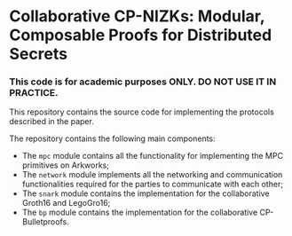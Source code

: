 # Collaborative CP-NIZKs: Modular, Composable Proofs for Distributed Secrets

### This code is for academic purposes ONLY. DO NOT USE IT IN PRACTICE.

This repository contains the source code for implementing the protocols described in the paper.

The repository contains the following main components:

- The `mpc` module contains all the functionality for implementing the MPC primitives on Arkworks;
- The `network` module implements all the networking and communication functionalities required for the parties to communicate with each other;
- The `snark` module contains the implementation for the collaborative Groth16 and LegoGro16;
- The `bp` module contains the implementation for the collaborative CP-Bulletproofs.